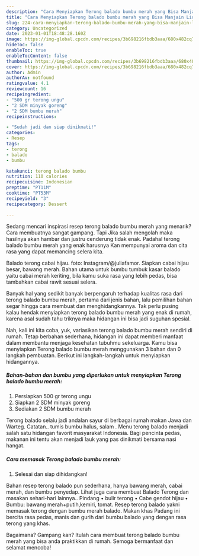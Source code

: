 ```yaml
---
description: "Cara Menyiapkan Terong balado bumbu merah yang Bisa Manjain Lidah"
title: "Cara Menyiapkan Terong balado bumbu merah yang Bisa Manjain Lidah"
slug: 224-cara-menyiapkan-terong-balado-bumbu-merah-yang-bisa-manjain-lidah
category: Uncategorized
date: 2023-01-01T18:48:28.160Z
image: https://img-global.cpcdn.com/recipes/3b698216fbdb3aaa/680x482cq70/terong-balado-bumbu-merah-foto-resep-utama.jpg
hideToc: false
enableToc: true
enableTocContent: false
thumbnail: https://img-global.cpcdn.com/recipes/3b698216fbdb3aaa/680x482cq70/terong-balado-bumbu-merah-foto-resep-utama.jpg
cover: https://img-global.cpcdn.com/recipes/3b698216fbdb3aaa/680x482cq70/terong-balado-bumbu-merah-foto-resep-utama.jpg
author: Admin
authorAv: notfound
ratingvalue: 4.1
reviewcount: 16
recipeingredient:
- "500 gr terong ungu"
- "2 SDM minyak goreng"
- "2 SDM bumbu merah"
recipeinstructions:

- "Sudah jadi dan siap dinikmati!"
categories:
- Resep
tags:
- terong
- balado
- bumbu

katakunci: terong balado bumbu 
nutrition: 110 calories
recipecuisine: Indonesian
preptime: "PT11M"
cooktime: "PT53M"
recipeyield: "3"
recipecategory: Dessert

---
```



Sedang mencari inspirasi resep terong balado bumbu merah yang menarik? Cara membuatnya sangat gampang. Tapi Jika salah mengolah maka hasilnya akan hambar dan justru cenderung tidak enak. Padahal terong balado bumbu merah yang enak harusnya Kan mempunyai aroma dan cita rasa yang dapat memancing selera kita.


Balado terong cabai hijau. foto: Instagram/@juliafamor. Siapkan cabai hijau besar, bawang merah. Bahan utama untuk bumbu tumbuk kasar balado yaitu cabai merah keriting, bila kamu suka rasa yang lebih pedas, bisa tambahkan cabai rawit sesuai selera.

Banyak hal yang sedikit banyak berpengaruh terhadap kualitas rasa dari terong balado bumbu merah, pertama dari jenis bahan, lalu pemilihan bahan segar hingga cara membuat dan menghidangkannya. Tak perlu pusing kalau hendak menyiapkan terong balado bumbu merah yang enak di rumah, karena asal sudah tahu triknya maka hidangan ini bisa jadi suguhan spesial.


Nah, kali ini kita coba, yuk, variasikan terong balado bumbu merah sendiri di rumah. Tetap berbahan sederhana, hidangan ini dapat memberi manfaat dalam membantu menjaga kesehatan tubuhmu sekeluarga. Kamu bisa menyiapkan Terong balado bumbu merah menggunakan 3 bahan dan 0 langkah pembuatan. Berikut ini langkah-langkah untuk menyiapkan hidangannya.

<!--inarticleads1-->

##### Bahan-bahan dan bumbu yang diperlukan untuk menyiapkan Terong balado bumbu merah:

1. Persiapkan 500 gr terong ungu
1. Siapkan 2 SDM minyak goreng
1. Sediakan 2 SDM bumbu merah


Terong balado selalu jadi andalan sayur di berbagai rumah makan Jawa dan Warteg. Catatan.. tumis bumbu halus, salam . Menu terong balado menjadi salah satu hidangan favorit masyarakat Indonesia. Bagi pencinta pedas, makanan ini tentu akan menjadi lauk yang pas dinikmati bersama nasi hangat. 

<!--inarticleads2-->

##### Cara memasak Terong balado bumbu merah:


1. Selesai dan siap dihidangkan!

Bahan resep terong balado pun sederhana, hanya bawang merah, cabai merah, dan bumbu penyedap. Lihat juga cara membuat Balado Terong dan masakan sehari-hari lainnya.. Pindang • bulir terong • Cabe gendot hijau • Bumbu: bawang merah+putih,kemiri, tomat. Resep terong balado yakni memasak terong dengan bumbu merah balado. Makan khas Padang ini bercita rasa pedas, manis dan gurih dari bumbu balado yang dengan rasa terong yang khas. 

Bagaimana? Gampang kan? Itulah cara membuat terong balado bumbu merah yang bisa anda praktikkan di rumah. Semoga bermanfaat dan selamat mencoba!
